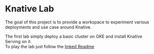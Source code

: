 # Knative Lab

The goal of this project is to provide a workspace to experiment various deployments and use case around Knative.

The first lab simply deploy a basic cluster on GKE and install Knative Serving on it.  
To play the lab just follow the [linked Readme](00_knative_on_gcp/README.md)
